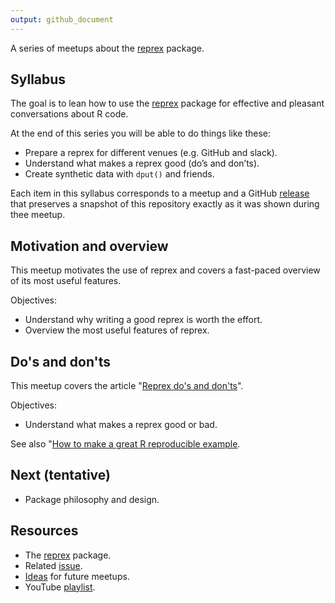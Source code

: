 ```yaml
---
output: github_document
---
```


<!-- README.md is generated from README.Rmd. Please edit that file -->



<!-- README.md is generated from README.Rmd. Please edit that file -->


A series of meetups about the [reprex](https://reprex.tidyverse.org/)
package.

## Syllabus

The goal is to lean how to use the [reprex](https://reprex.tidyverse.org/)
package for effective and pleasant conversations about R code.

At the end of this series you will be able to do things like these:

* Prepare a reprex for different venues (e.g. GitHub and slack).
* Understand what makes a reprex good (do’s and don’ts).
* Create synthetic data with `dput()` and friends.

Each item in this syllabus corresponds to a meetup and a GitHub
[release](https://github.com/2DegreesInvesting/ds.docker/releases) that
preserves a snapshot of this repository exactly as it was shown during thee
meetup.

## Motivation and overview

This meetup motivates the use of reprex and covers a fast-paced overview
of its most useful features.

Objectives:

* Understand why writing a good reprex is worth the effort.
* Overview the most useful features of reprex. 

## Do's and don'ts

This meetup covers the article "[Reprex do's and
don'ts](https://reprex.tidyverse.org/articles/reprex-dos-and-donts.html)".

Objectives:

* Understand what makes a reprex good or bad.

See also "[How to make a great R reproducible
example](https://stackoverflow.com/questions/5963269/how-to-make-a-great-r-reproducible-example/16532098).

## Next (tentative)

* Package philosophy and design.

## Resources

* The [reprex](https://reprex.tidyverse.org) package.
* Related [issue](https://bit.ly/ds-incubator-videos).
* [Ideas](https://bit.ly/dsi-ideas) for future meetups.
* YouTube [playlist](https://bit.ly/ds-incubator-videos).

